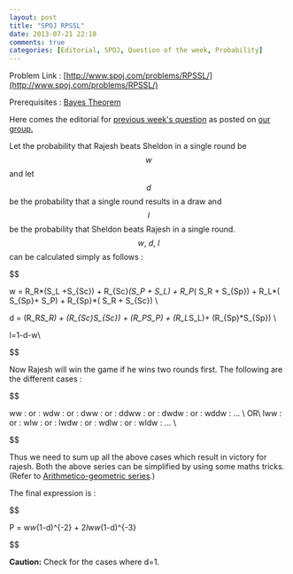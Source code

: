 ```yaml
---
layout: post
title: "SPOJ RPSSL"
date: 2013-07-21 22:10
comments: true
categories: [Editorial, SPOJ, Question of the week, Probability] 
---
```


Problem Link : [http://www.spoj.com/problems/RPSSL/](http://www.spoj.com/problems/RPSSL/)

Prerequisites : [Bayes Theorem](http://en.wikipedia.org/wiki/Bayes'_theorem)
 
Here comes the editorial for [previous week's question](http://www.spoj.com/problems/RPSSL/) as posted on [our group.](https://www.facebook.com/groups/sdspag/)

Let the probability that Rajesh beats Sheldon in a single round be $$ w $$ and let $$ d $$ be the probability that a single round results in a draw and $$ l $$ be the probability that Sheldon beats Rajesh in a single round. $$ w ,\ d ,\ l $$ can be calculated simply as follows :


$$

w = R_R*(S_L +S_{Sc}) + R_{Sc}*(S_P + S_L) + R_P*( S_R + S_{Sp}) + R_L*( S_{Sp}+ S_P) + R_{Sp}*( S_R + S_{Sc}) \\

d =  (R_R*S_R) + (R_{Sc}*S_{Sc}) + (R_P*S_P) + (R_L*S_L)+ (R_{Sp}*S_{Sp}) \\
              
l=1-d-w\\         

$$ 

Now Rajesh will win the game if he wins two rounds first.
The following are the different cases : 

$$

ww \: or \: wdw \: or \: dww \: or \: ddww \: or \: dwdw \: or \: wddw \: ... \\
OR\\
lww \: or \: wlw \: or \: lwdw \: or \: wdlw \: or \: wldw \: ... \\

$$

Thus we need to sum up all the above cases which result in
victory for rajesh. Both the above series  can be simplified by using some maths tricks. (Refer to [Arithmetico-geometric series](http://en.wikipedia.org/wiki/Arithmetico-geometric_sequence).)
 
The final expression is :

$$

P = w*w*(1-d)^{-2} + 2*l*w*w*(1-d)^{-3}

$$

**Caution:** Check for the cases where d=1.